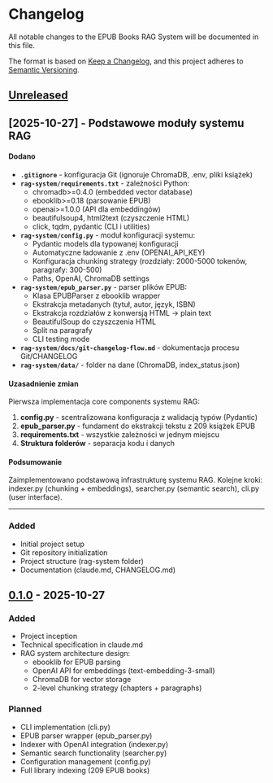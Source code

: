 # Changelog

All notable changes to the EPUB Books RAG System will be documented in this file.

The format is based on [Keep a Changelog](https://keepachangelog.com/en/1.0.0/),
and this project adheres to [Semantic Versioning](https://semver.org/spec/v2.0.0.html).

## [Unreleased]

## [2025-10-27] - Podstawowe moduły systemu RAG

#### Dodano
- **`.gitignore`** - konfiguracja Git (ignoruje ChromaDB, .env, pliki książek)
- **`rag-system/requirements.txt`** - zależności Python:
  - chromadb>=0.4.0 (embedded vector database)
  - ebooklib>=0.18 (parsowanie EPUB)
  - openai>=1.0.0 (API dla embeddingów)
  - beautifulsoup4, html2text (czyszczenie HTML)
  - click, tqdm, pydantic (CLI i utilities)
- **`rag-system/config.py`** - moduł konfiguracji systemu:
  - Pydantic models dla typowanej konfiguracji
  - Automatyczne ładowanie z .env (OPENAI_API_KEY)
  - Konfiguracja chunking strategy (rozdziały: 2000-5000 tokenów, paragrafy: 300-500)
  - Paths, OpenAI, ChromaDB settings
- **`rag-system/epub_parser.py`** - parser plików EPUB:
  - Klasa EPUBParser z ebooklib wrapper
  - Ekstrakcja metadanych (tytuł, autor, język, ISBN)
  - Ekstrakcja rozdziałów z konwersją HTML → plain text
  - BeautifulSoup do czyszczenia HTML
  - Split na paragrafy
  - CLI testing mode
- **`rag-system/docs/git-changelog-flow.md`** - dokumentacja procesu Git/CHANGELOG
- **`rag-system/data/`** - folder na dane (ChromaDB, index_status.json)

#### Uzasadnienie zmian
Pierwsza implementacja core components systemu RAG:
1. **config.py** - scentralizowana konfiguracja z walidacją typów (Pydantic)
2. **epub_parser.py** - fundament do ekstrakcji tekstu z 209 książek EPUB
3. **requirements.txt** - wszystkie zależności w jednym miejscu
4. **Struktura folderów** - separacja kodu i danych

#### Podsumowanie
Zaimplementowano podstawową infrastrukturę systemu RAG. Kolejne kroki: indexer.py (chunking + embeddings), searcher.py (semantic search), cli.py (user interface).

---

### Added
- Initial project setup
- Git repository initialization
- Project structure (rag-system folder)
- Documentation (claude.md, CHANGELOG.md)

## [0.1.0] - 2025-10-27

### Added
- Project inception
- Technical specification in claude.md
- RAG system architecture design:
  - ebooklib for EPUB parsing
  - OpenAI API for embeddings (text-embedding-3-small)
  - ChromaDB for vector storage
  - 2-level chunking strategy (chapters + paragraphs)

### Planned
- CLI implementation (cli.py)
- EPUB parser wrapper (epub_parser.py)
- Indexer with OpenAI integration (indexer.py)
- Semantic search functionality (searcher.py)
- Configuration management (config.py)
- Full library indexing (209 EPUB books)

[Unreleased]: https://github.com/yourusername/books-rag/compare/v0.1.0...HEAD
[0.1.0]: https://github.com/yourusername/books-rag/releases/tag/v0.1.0
